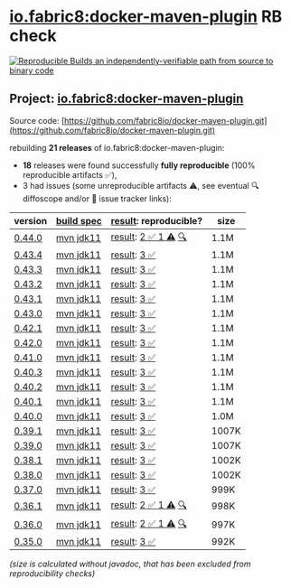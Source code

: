 [io.fabric8:docker-maven-plugin](https://central.sonatype.com/artifact/io.fabric8/docker-maven-plugin/versions) RB check
=======

[![Reproducible Builds](https://reproducible-builds.org/images/logos/rb.svg) an independently-verifiable path from source to binary code](https://reproducible-builds.org/)

## Project: [io.fabric8:docker-maven-plugin](https://central.sonatype.com/artifact/io.fabric8/docker-maven-plugin/versions)

Source code: [https://github.com/fabric8io/docker-maven-plugin.git](https://github.com/fabric8io/docker-maven-plugin.git)

rebuilding **21 releases** of io.fabric8:docker-maven-plugin:
- **18** releases were found successfully **fully reproducible** (100% reproducible artifacts :white_check_mark:),
- 3 had issues (some unreproducible artifacts :warning:, see eventual :mag: diffoscope and/or :memo: issue tracker links):

| version | [build spec](/BUILDSPEC.md) | [result](https://reproducible-builds.org/docs/jvm/): reproducible? | size |
| -- | --------- | ------ | -- |
| [0.44.0](https://central.sonatype.com/artifact/io.fabric8/docker-maven-plugin/0.44.0/pom) | [mvn jdk11](docker-maven-plugin-0.44.0.buildspec) | [result](docker-maven-plugin-0.44.0.buildinfo): [2 :white_check_mark:  1 :warning:](docker-maven-plugin-0.44.0.buildcompare) [:mag:](docker-maven-plugin-0.44.0.diffoscope) | 1.1M |
| [0.43.4](https://central.sonatype.com/artifact/io.fabric8/docker-maven-plugin/0.43.4/pom) | [mvn jdk11](docker-maven-plugin-0.43.4.buildspec) | [result](docker-maven-plugin-0.43.4.buildinfo): [3 :white_check_mark: ](docker-maven-plugin-0.43.4.buildcompare) | 1.1M |
| [0.43.3](https://central.sonatype.com/artifact/io.fabric8/docker-maven-plugin/0.43.3/pom) | [mvn jdk11](docker-maven-plugin-0.43.3.buildspec) | [result](docker-maven-plugin-0.43.3.buildinfo): [3 :white_check_mark: ](docker-maven-plugin-0.43.3.buildcompare) | 1.1M |
| [0.43.2](https://central.sonatype.com/artifact/io.fabric8/docker-maven-plugin/0.43.2/pom) | [mvn jdk11](docker-maven-plugin-0.43.2.buildspec) | [result](docker-maven-plugin-0.43.2.buildinfo): [3 :white_check_mark: ](docker-maven-plugin-0.43.2.buildcompare) | 1.1M |
| [0.43.1](https://central.sonatype.com/artifact/io.fabric8/docker-maven-plugin/0.43.1/pom) | [mvn jdk11](docker-maven-plugin-0.43.1.buildspec) | [result](docker-maven-plugin-0.43.1.buildinfo): [3 :white_check_mark: ](docker-maven-plugin-0.43.1.buildcompare) | 1.1M |
| [0.43.0](https://central.sonatype.com/artifact/io.fabric8/docker-maven-plugin/0.43.0/pom) | [mvn jdk11](docker-maven-plugin-0.43.0.buildspec) | [result](docker-maven-plugin-0.43.0.buildinfo): [3 :white_check_mark: ](docker-maven-plugin-0.43.0.buildcompare) | 1.1M |
| [0.42.1](https://central.sonatype.com/artifact/io.fabric8/docker-maven-plugin/0.42.1/pom) | [mvn jdk11](docker-maven-plugin-0.42.1.buildspec) | [result](docker-maven-plugin-0.42.1.buildinfo): [3 :white_check_mark: ](docker-maven-plugin-0.42.1.buildcompare) | 1.1M |
| [0.42.0](https://central.sonatype.com/artifact/io.fabric8/docker-maven-plugin/0.42.0/pom) | [mvn jdk11](docker-maven-plugin-0.42.0.buildspec) | [result](docker-maven-plugin-0.42.0.buildinfo): [3 :white_check_mark: ](docker-maven-plugin-0.42.0.buildcompare) | 1.1M |
| [0.41.0](https://central.sonatype.com/artifact/io.fabric8/docker-maven-plugin/0.41.0/pom) | [mvn jdk11](docker-maven-plugin-0.41.0.buildspec) | [result](docker-maven-plugin-0.41.0.buildinfo): [3 :white_check_mark: ](docker-maven-plugin-0.41.0.buildcompare) | 1.1M |
| [0.40.3](https://central.sonatype.com/artifact/io.fabric8/docker-maven-plugin/0.40.3/pom) | [mvn jdk11](docker-maven-plugin-0.40.3.buildspec) | [result](docker-maven-plugin-0.40.3.buildinfo): [3 :white_check_mark: ](docker-maven-plugin-0.40.3.buildcompare) | 1.1M |
| [0.40.2](https://central.sonatype.com/artifact/io.fabric8/docker-maven-plugin/0.40.2/pom) | [mvn jdk11](docker-maven-plugin-0.40.2.buildspec) | [result](docker-maven-plugin-0.40.2.buildinfo): [3 :white_check_mark: ](docker-maven-plugin-0.40.2.buildcompare) | 1.1M |
| [0.40.1](https://central.sonatype.com/artifact/io.fabric8/docker-maven-plugin/0.40.1/pom) | [mvn jdk11](docker-maven-plugin-0.40.1.buildspec) | [result](docker-maven-plugin-0.40.1.buildinfo): [3 :white_check_mark: ](docker-maven-plugin-0.40.1.buildcompare) | 1.1M |
| [0.40.0](https://central.sonatype.com/artifact/io.fabric8/docker-maven-plugin/0.40.0/pom) | [mvn jdk11](docker-maven-plugin-0.40.0.buildspec) | [result](docker-maven-plugin-0.40.0.buildinfo): [3 :white_check_mark: ](docker-maven-plugin-0.40.0.buildcompare) | 1.0M |
| [0.39.1](https://central.sonatype.com/artifact/io.fabric8/docker-maven-plugin/0.39.1/pom) | [mvn jdk11](docker-maven-plugin-0.39.1.buildspec) | [result](docker-maven-plugin-0.39.1.buildinfo): [3 :white_check_mark: ](docker-maven-plugin-0.39.1.buildcompare) | 1007K |
| [0.39.0](https://central.sonatype.com/artifact/io.fabric8/docker-maven-plugin/0.39.0/pom) | [mvn jdk11](docker-maven-plugin-0.39.0.buildspec) | [result](docker-maven-plugin-0.39.0.buildinfo): [3 :white_check_mark: ](docker-maven-plugin-0.39.0.buildcompare) | 1007K |
| [0.38.1](https://central.sonatype.com/artifact/io.fabric8/docker-maven-plugin/0.38.1/pom) | [mvn jdk11](docker-maven-plugin-0.38.1.buildspec) | [result](docker-maven-plugin-0.38.1.buildinfo): [3 :white_check_mark: ](docker-maven-plugin-0.38.1.buildcompare) | 1002K |
| [0.38.0](https://central.sonatype.com/artifact/io.fabric8/docker-maven-plugin/0.38.0/pom) | [mvn jdk11](docker-maven-plugin-0.38.0.buildspec) | [result](docker-maven-plugin-0.38.0.buildinfo): [3 :white_check_mark: ](docker-maven-plugin-0.38.0.buildcompare) | 1002K |
| [0.37.0](https://central.sonatype.com/artifact/io.fabric8/docker-maven-plugin/0.37.0/pom) | [mvn jdk11](docker-maven-plugin-0.37.0.buildspec) | [result](docker-maven-plugin-0.37.0.buildinfo): [3 :white_check_mark: ](docker-maven-plugin-0.37.0.buildcompare) | 999K |
| [0.36.1](https://central.sonatype.com/artifact/io.fabric8/docker-maven-plugin/0.36.1/pom) | [mvn jdk11](docker-maven-plugin-0.36.1.buildspec) | [result](docker-maven-plugin-0.36.1.buildinfo): [2 :white_check_mark:  1 :warning:](docker-maven-plugin-0.36.1.buildcompare) [:mag:](docker-maven-plugin-0.36.1.diffoscope) | 998K |
| [0.36.0](https://central.sonatype.com/artifact/io.fabric8/docker-maven-plugin/0.36.0/pom) | [mvn jdk11](docker-maven-plugin-0.36.0.buildspec) | [result](docker-maven-plugin-0.36.0.buildinfo): [2 :white_check_mark:  1 :warning:](docker-maven-plugin-0.36.0.buildcompare) [:mag:](docker-maven-plugin-0.36.0.diffoscope) | 997K |
| [0.35.0](https://central.sonatype.com/artifact/io.fabric8/docker-maven-plugin/0.35.0/pom) | [mvn jdk11](docker-maven-plugin-0.35.0.buildspec) | [result](docker-maven-plugin-0.35.0.buildinfo): [3 :white_check_mark: ](docker-maven-plugin-0.35.0.buildcompare) | 992K |

<i>(size is calculated without javadoc, that has been excluded from reproducibility checks)</i>
